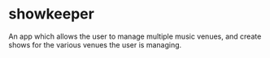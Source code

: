 # showkeeper
An  app which allows the user to manage multiple music venues, and create shows for the various venues the user is managing.
